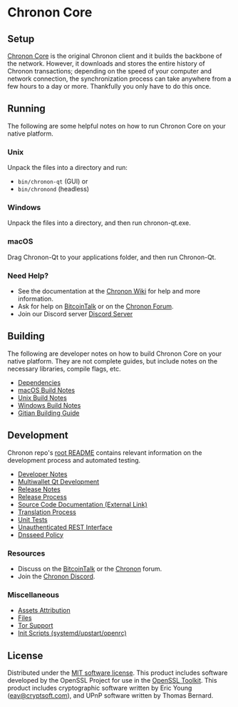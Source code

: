 Chronon Core
=============

Setup
---------------------
[Chronon Core](https://github.com/robinadaptor/chronon/releases) is the original Chronon client and it builds the backbone of the network. However, it downloads and stores the entire history of Chronon transactions; depending on the speed of your computer and network connection, the synchronization process can take anywhere from a few hours to a day or more. Thankfully you only have to do this once.

Running
---------------------
The following are some helpful notes on how to run Chronon Core on your native platform.

### Unix

Unpack the files into a directory and run:

- `bin/chronon-qt` (GUI) or
- `bin/chronond` (headless)

### Windows

Unpack the files into a directory, and then run chronon-qt.exe.

### macOS

Drag Chronon-Qt to your applications folder, and then run Chronon-Qt.

### Need Help?

* See the documentation at the [Chronon Wiki](https://github.com/robinadaptor/chronon/wiki)
for help and more information.
* Ask for help on [BitcoinTalk](https://bitcointalk.org/index.php?topic=5149230) or on the [Chronon Forum](http://forum.chronon.org/).
* Join our Discord server [Discord Server](https://discord.gg/zYvFFJU)

Building
---------------------
The following are developer notes on how to build Chronon Core on your native platform. They are not complete guides, but include notes on the necessary libraries, compile flags, etc.

- [Dependencies](dependencies.md)
- [macOS Build Notes](build-osx.md)
- [Unix Build Notes](build-unix.md)
- [Windows Build Notes](build-windows.md)
- [Gitian Building Guide](gitian-building.md)

Development
---------------------
Chronon repo's [root README](/README.md) contains relevant information on the development process and automated testing.

- [Developer Notes](developer-notes.md)
- [Multiwallet Qt Development](multiwallet-qt.md)
- [Release Notes](release-notes.md)
- [Release Process](release-process.md)
- [Source Code Documentation (External Link)](https://www.fuzzbawls.pw/chronon/doxygen/)
- [Translation Process](translation_process.md)
- [Unit Tests](unit-tests.md)
- [Unauthenticated REST Interface](REST-interface.md)
- [Dnsseed Policy](dnsseed-policy.md)

### Resources
* Discuss on the [BitcoinTalk](https://bitcointalk.org/index.php?topic=5149230) or the [Chronon](http://forum.chronon.org/) forum.
* Join the [Chronon Discord](https://discord.gg/zYvFFJU).

### Miscellaneous
- [Assets Attribution](assets-attribution.md)
- [Files](files.md)
- [Tor Support](tor.md)
- [Init Scripts (systemd/upstart/openrc)](init.md)

License
---------------------
Distributed under the [MIT software license](/COPYING).
This product includes software developed by the OpenSSL Project for use in the [OpenSSL Toolkit](https://www.openssl.org/). This product includes
cryptographic software written by Eric Young ([eay@cryptsoft.com](mailto:eay@cryptsoft.com)), and UPnP software written by Thomas Bernard.
